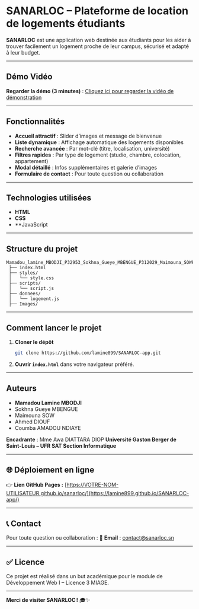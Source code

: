 #  SANARLOC – Plateforme de location de logements étudiants

**SANARLOC** est une application web destinée aux étudiants pour les aider à trouver facilement un logement proche de leur campus, sécurisé et adapté à leur budget.

---

##  Démo Vidéo

 **Regarder la démo (3 minutes)** : [Cliquez ici pour regarder la vidéo de démonstration](video/demo_Sanarloc.mp4)

---

##  Fonctionnalités

-  **Accueil attractif** : Slider d’images et message de bienvenue
-  **Liste dynamique** : Affichage automatique des logements disponibles
-  **Recherche avancée** : Par mot-clé (titre, localisation, université)
-  **Filtres rapides** : Par type de logement (studio, chambre, colocation, appartement)
-  **Modal détaillé** : Infos supplémentaires et galerie d’images
-  **Formulaire de contact** : Pour toute question ou collaboration

---

##  Technologies utilisées

- **HTML**
- **CSS**
- **JavaScript

---

##  Structure du projet

```plaintext
Mamadou_lamine_MBODJI_P32953_Sokhna_Gueye_MBENGUE_P312029_Maimouna_SOWP32321_Ahmed_DIOUF_P312219_Coumba_AMADOU_NDIAYE_P322177/
 ├── index.html
 ├── styles/
 │   └── style.css
 ├── scripts/
 │   └── script.js
 ├── donnees/
 │   └── logement.js
 ├── Images/
```

---

##  Comment lancer le projet

1. **Cloner le dépôt**
   ```bash
   git clone https://github.com/lamine899/SANARLOC-app.git
   ```

2. **Ouvrir `index.html`** dans votre navigateur préféré.

---

## Auteurs

- **Mamadou Lamine MBODJI**
- Sokhna Gueye MBENGUE
- Maimouna SOW
- Ahmed DIOUF
- Coumba AMADOU NDIAYE

**Encadrante** : Mme Awa DIATTARA  DIOP
**Université Gaston Berger de Saint-Louis – UFR SAT Section Informatique**

---

## 🌐 Déploiement en ligne

👉 **Lien GitHub Pages :**
[https://VOTRE-NOM-UTILISATEUR.github.io/sanarloc/](https://lamine899.github.io/SANARLOC-app/)

---

## 📞 Contact

Pour toute question ou collaboration :
📧 **Email** : contact@sanarloc.sn

---

## ✅ Licence

Ce projet est réalisé dans un but académique pour le module de Développement Web I – Licence 3 MIAGE.

---

**Merci de visiter SANARLOC !** 🎓✨
